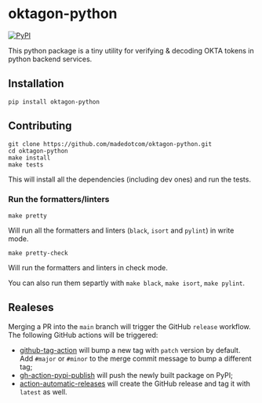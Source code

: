 

# oktagon-python
[![PyPI](https://img.shields.io/pypi/v/oktagon-python?logo=pypi&logoColor=white&style=for-the-badge)](https://pypi.org/project/oktagon-python/)

This python package is a tiny utility for verifying & decoding OKTA tokens in python backend services.

## Installation

```shell
pip install oktagon-python
```

## Contributing

```shell
git clone https://github.com/madedotcom/oktagon-python.git
cd oktagon-python
make install
make tests
```

This will install all the dependencies (including dev ones) and run the tests.

### Run the formatters/linters

```shell
make pretty
```

Will run all the formatters and linters (`black`, `isort` and `pylint`) in write mode.


```shell
make pretty-check
```

Will run the formatters and linters in check mode.

You can also run them separtly with `make black`, `make isort`, `make pylint`.

## Realeses

Merging a PR into the `main` branch will trigger the GitHub `release` workflow. \
The following GitHub actions will be triggered:

- [github-tag-action](https://github.com/anothrNick/github-tag-action) will bump a new tag with `patch` version by default. Add `#major` or `#minor` to the merge commit message to bump a different tag;
- [gh-action-pypi-publish](https://github.com/pypa/gh-action-pypi-publish) will push the newly built package on PyPI;
- [action-automatic-releases](https://github.com/marvinpinto/action-automatic-releases) will create the GitHub release and tag it with `latest` as well.
